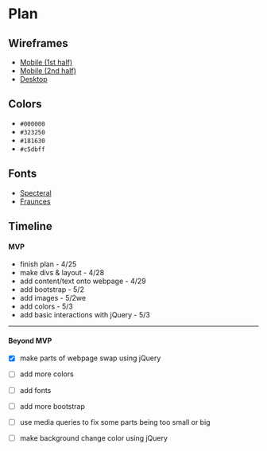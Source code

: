 # Plan

## Wireframes

* [Mobile (1st half)](wireframes/mobile-wireframe-1.png)
* [Mobile (2nd half)](wireframes/mobile-wireframe-2.png)
* [Desktop](wireframes/computer-wireframe.png)

## Colors

* `#000000` <!-- black -->
* `#323250` <!-- blue (background 1) -->
* `#181630` <!-- dark blue (background 2) -->
* `#c5dbff` <!-- light blue -->
## Fonts

* [Specteral](https://fonts.google.com/specimen/Spectral?query=Spectral) <!-- main font -->
* [Fraunces](https://fonts.google.com/specimen/Fraunces/tester) <!-- secondary font -->

## Timeline

#### MVP

<!-- * Task/Timeline -->
* finish plan - 4/25
* make divs & layout - 4/28
* add content/text onto webpage - 4/29
* add bootstrap - 5/2
* add images - 5/2we
* add colors - 5/3
* add basic interactions with jQuery - 5/3

---

#### Beyond MVP

* [x] make parts of webpage swap using jQuery
* [ ] add more colors
* [ ] add fonts
* [ ] add more bootstrap
* [ ] use media queries to fix some parts being too small or big
* [ ] make background change color using jQuery










<!-- DO NOT USE THIS YET

| Name | Glows | Grows |
| -------- | ------- | ------- |
|   |   |
|   |   |
|   |   |
|   |   |
|   |   |
|   |   |

-->
